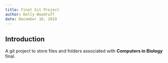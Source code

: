```yaml
---
title: Final Git Project
author: Kelly Woodruff
date: December 10, 2019
---
```


## Introduction

A git project to store files and folders associated with **Computers in Biology** final.

